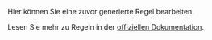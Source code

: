 Hier können Sie eine zuvor generierte Regel bearbeiten.

Lesen Sie mehr zu Regeln in der [offiziellen Dokumentation](https://firefly-iii.readthedocs.io/en/latest/advanced/rules.html).